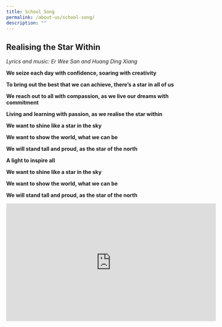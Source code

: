 ```yaml
---
title: School Song
permalink: /about-us/school-song/
description: ""
---
```

## Realising the Star Within

*Lyrics and music: Er Wee San and Huang Ding Xiang*

**We seize each day with confidence, soaring with creativity**

**To bring out the best that we can achieve, there’s a star in all of us**

**We reach out to all with compassion, as we live our dreams with commitment**

**Living and learning with passion, as we realise the star within**

**We want to shine like a star in the sky**

**We want to show the world, what we can be**

**We will stand tall and proud, as the star of the north**

**A light to inspire all**

**We want to shine like a star in the sky**

**We want to show the world, what we can be**

**We will stand tall and proud, as the star of the north**

<iframe allowfullscreen="" allow="accelerometer; autoplay; clipboard-write; encrypted-media; gyroscope; picture-in-picture; web-share" frameborder="0" title="YouTube video player" src="https://www.youtube.com/embed/UscV3wBkunE?si=yxHyQrIdE6psCKox" height="315" width="560"></iframe>